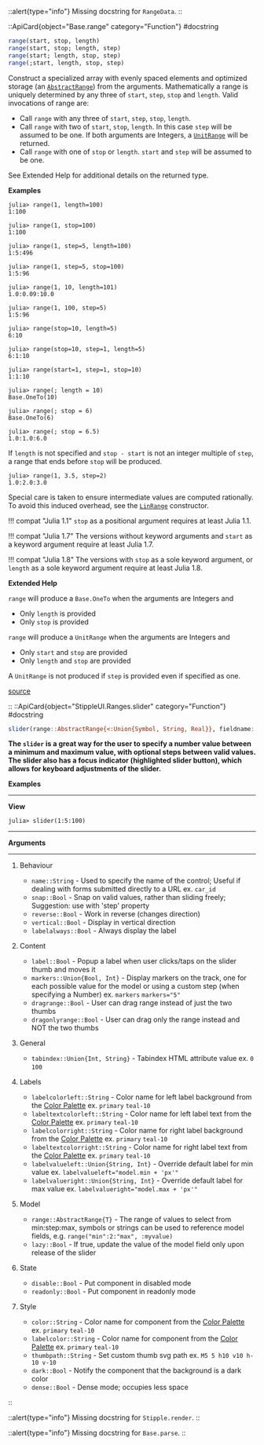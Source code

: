 


::alert{type="info"}Missing docstring for `RangeData`. ::


::ApiCard{object="Base.range" category="Function"}
#docstring


```julia
range(start, stop, length)
range(start, stop; length, step)
range(start; length, stop, step)
range(;start, length, stop, step)
```

Construct a specialized array with evenly spaced elements and optimized storage (an [`AbstractRange`](@ref)) from the arguments. Mathematically a range is uniquely determined by any three of `start`, `step`, `stop` and `length`. Valid invocations of range are:

  * Call `range` with any three of `start`, `step`, `stop`, `length`.
  * Call `range` with two of `start`, `stop`, `length`. In this case `step` will be assumed to be one. If both arguments are Integers, a [`UnitRange`](@ref) will be returned.
  * Call `range` with one of `stop` or `length`. `start` and `step` will be assumed to be one.

See Extended Help for additional details on the returned type.

**Examples**

```julia-repl
julia> range(1, length=100)
1:100

julia> range(1, stop=100)
1:100

julia> range(1, step=5, length=100)
1:5:496

julia> range(1, step=5, stop=100)
1:5:96

julia> range(1, 10, length=101)
1.0:0.09:10.0

julia> range(1, 100, step=5)
1:5:96

julia> range(stop=10, length=5)
6:10

julia> range(stop=10, step=1, length=5)
6:1:10

julia> range(start=1, step=1, stop=10)
1:1:10

julia> range(; length = 10)
Base.OneTo(10)

julia> range(; stop = 6)
Base.OneTo(6)

julia> range(; stop = 6.5)
1.0:1.0:6.0
```

If `length` is not specified and `stop - start` is not an integer multiple of `step`, a range that ends before `stop` will be produced.

```julia-repl
julia> range(1, 3.5, step=2)
1.0:2.0:3.0
```

Special care is taken to ensure intermediate values are computed rationally. To avoid this induced overhead, see the [`LinRange`](@ref) constructor.

!!! compat "Julia 1.1"
    `stop` as a positional argument requires at least Julia 1.1.


!!! compat "Julia 1.7"
    The versions without keyword arguments and `start` as a keyword argument require at least Julia 1.7.


!!! compat "Julia 1.8"
    The versions with `stop` as a sole keyword argument, or `length` as a sole keyword argument require at least Julia 1.8.


**Extended Help**

`range` will produce a `Base.OneTo` when the arguments are Integers and

  * Only `length` is provided
  * Only `stop` is provided

`range` will produce a `UnitRange` when the arguments are Integers and

  * Only `start`  and `stop` are provided
  * Only `length` and `stop` are provided

A `UnitRange` is not produced if `step` is provided even if specified as one.


<a target='_blank' href='https://github.com/JuliaLang/julia/blob/bed2cd540a11544ed4be381d471bbf590f0b745e/base/range.jl#L53-L139' class='documenter-source'>source</a><br>

::
::ApiCard{object="StippleUI.Ranges.slider" category="Function"}
#docstring


```julia
slider(range::AbstractRange{<:Union{Symbol, String, Real}}, fieldname::Union{Symbol,Nothing} = nothing, args...; lazy = false, kwargs...)
```

**The `slider` is a great way for the user to specify a number value between a minimum and maximum value, with optional steps between valid values. The slider also has a focus indicator (highlighted slider button), which allows for keyboard adjustments of the slider.**

**Examples**

---

**View**

```julia-repl
julia> slider(1:5:100)
```

---

**Arguments**

---

1. Behaviour

      * `name::String` - Used to specify the name of the control; Useful if dealing with forms submitted directly to a URL ex. `car_id`
      * `snap::Bool` - Snap on valid values, rather than sliding freely; Suggestion: use with 'step' property
      * `reverse::Bool` - Work in reverse (changes direction)
      * `vertical::Bool` - Display in vertical direction
      * `labelalways::Bool` - Always display the label
2. Content

      * `label::Bool` - Popup a label when user clicks/taps on the slider thumb and moves it
      * `markers::Union{Bool, Int}` - Display markers on the track, one for each possible value for the model or using a custom step (when specifying a Number) ex. `markers` `markers="5"`
      * `dragrange::Bool` - User can drag range instead of just the two thumbs
      * `dragonlyrange::Bool` - User can drag only the range instead and NOT the two thumbs
3. General

      * `tabindex::Union{Int, String}` - Tabindex HTML attribute value ex. `0` `100`
4. Labels

      * `labelcolorleft::String` - Color name for left label background from the [Color Palette](https://quasar.dev/style/color-palette) ex. `primary` `teal-10`
      * `labeltextcolorleft::String` - Color name for left label text from the [Color Palette](https://quasar.dev/style/color-palette) ex. `primary` `teal-10`
      * `labelcolorright::String` - Color name for right label background from the [Color Palette](https://quasar.dev/style/color-palette) ex. `primary` `teal-10`
      * `labeltextcolorright::String` - Color name for right label text from the [Color Palette](https://quasar.dev/style/color-palette) ex. `primary` `teal-10`
      * `labelvalueleft::Union{String, Int}` - Override default label for min value ex. `labelvalueleft="model.min + 'px'"`
      * `labelvalueright::Union{String, Int}` - Override default label for max value ex. `labelvalueright="model.max + 'px'"`
5. Model

      * `range::AbstractRange{T}` - The range of values to select from min:step:max, symbols or strings can be used to reference model fields, e.g. `range("min":2:"max", :myvalue)`
      * `lazy::Bool` - If true, update the value of the model field only upon release of the slider
6. State

      * `disable::Bool` - Put component in disabled mode
      * `readonly::Bool` - Put component in readonly mode
7. Style

      * `color::String` - Color name for component from the [Color Palette](https://quasar.dev/style/color-palette) ex. `primary` `teal-10`
      * `labelcolor::String` - Color name for component from the [Color Palette](https://quasar.dev/style/color-palette) ex. `primary` `teal-10`
      * `thumbpath::String` - Set custom thumb svg path ex. `M5 5 h10 v10 h-10 v-10`
      * `dark::Bool` - Notify the component that the background is a dark color
      * `dense::Bool` - Dense mode; occupies less space

::

::alert{type="info"}Missing docstring for `Stipple.render`. ::



::alert{type="info"}Missing docstring for `Base.parse`. ::


